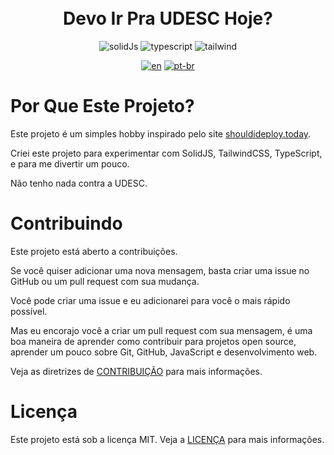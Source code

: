 <h1 align="center">
  <br>
    Devo Ir Pra UDESC Hoje?
  <br>
</h1>

<p align="center">
    <img src="https://img.shields.io/badge/SolidJS-2c4f7c?style=for-the-badge&logo=solid&logoColor=c8c9cb" alt="solidJs">
    <img src="https://img.shields.io/badge/typescript-%23007ACC.svg?style=for-the-badge&logo=typescript&logoColor=white" alt="typescript">
    <img src="https://img.shields.io/badge/tailwindcss-%2338B2AC.svg?style=for-the-badge&logo=tailwind-css&logoColor=white" alt="tailwind">
</p>


<div align='center'>

[![en](https://img.shields.io/badge/lang-en-red.svg)](https://github.com/EMachad0/devo-ir-pra-udesc-hoje/blob/master/README.en.md)
[![pt-br](https://img.shields.io/badge/lang-pt--br-green.svg)](https://github.com/EMachad0/devo-ir-pra-udesc-hoje/blob/master/README.md)

</div>

# Por Que Este Projeto?

Este projeto é um simples hobby inspirado pelo site [shouldideploy.today](https://shouldideploy.today/).

Criei este projeto para experimentar com SolidJS, TailwindCSS, TypeScript, e para me divertir um pouco.

Não tenho nada contra a UDESC.

# Contribuindo

Este projeto está aberto a contribuições.

Se você quiser adicionar uma nova mensagem, basta criar uma issue no GitHub ou um pull request com sua mudança.

Você pode criar uma issue e eu adicionarei para você o mais rápido possível.

Mas eu encorajo você a criar um pull request com sua mensagem, é uma boa maneira de aprender como contribuir para projetos open source, aprender um pouco sobre Git, GitHub, JavaScript e desenvolvimento web.

Veja as diretrizes de [CONTRIBUIÇÃO](/docs/contributing.md) para mais informações.

# Licença

Este projeto está sob a licença MIT. Veja a [LICENÇA](LICENSE) para mais informações.
